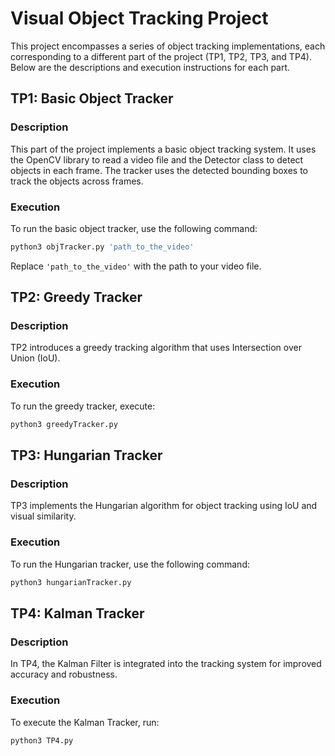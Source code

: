 # Visual Object Tracking Project

This project encompasses a series of object tracking implementations, each corresponding to a different part of the project (TP1, TP2, TP3, and TP4). Below are the descriptions and execution instructions for each part.

## TP1: Basic Object Tracker

### Description
This part of the project implements a basic object tracking system. It uses the OpenCV library to read a video file and the Detector class to detect objects in each frame. The tracker uses the detected bounding boxes to track the objects across frames.

### Execution
To run the basic object tracker, use the following command:

```bash
python3 objTracker.py 'path_to_the_video'
```

Replace `'path_to_the_video'` with the path to your video file.

## TP2: Greedy Tracker

### Description
TP2 introduces a greedy tracking algorithm that uses Intersection over Union (IoU).

### Execution
To run the greedy tracker, execute:

```bash
python3 greedyTracker.py
```

## TP3: Hungarian Tracker

### Description
TP3 implements the Hungarian algorithm for object tracking using IoU and visual similarity.

### Execution
To run the Hungarian tracker, use the following command:

```bash
python3 hungarianTracker.py
```


## TP4: Kalman Tracker

### Description
In TP4, the Kalman Filter is integrated into the tracking system for improved accuracy and robustness.

### Execution
To execute the Kalman Tracker, run:

```bash
python3 TP4.py
```